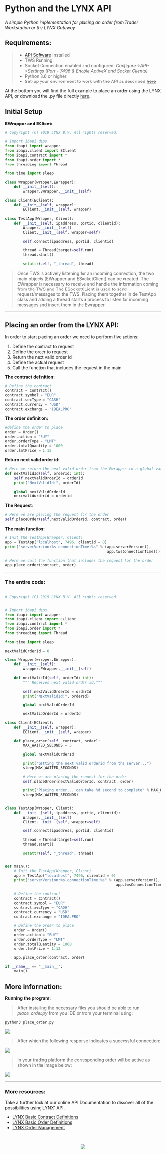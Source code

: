 # Python and the LYNX API

*A simple Python implementation for placing an order from Trader Workstation or the LYNX Gateway*

## Requirements:

> - [API Software](https://api.lynx.academy/API_versions) Installed
>- TWS Running
> - Socket Connection enabled and configured: *Configure->API->Settings* *(Port - 7496 & Enable ActiveX and Socket Clients)*
> - Python 3.6 or higher
> - Set-up your environment to work with the API as described [here](/Python/SETUP.md)
> 


At the bottom you will find the full example to place an order using the LYNX API, or download the .py file directly [here](/place_order.py). 

## Initial Setup

**EWrapper and EClient:**

```python
# Copyright (C) 2019 LYNX B.V. All rights reserved.

# Import ibapi deps
from ibapi import wrapper
from ibapi.client import EClient
from ibapi.contract import *
from ibapi.order import *
from threading import Thread

from time import sleep

class Wrapper(wrapper.EWrapper):
    def __init__(self):
        wrapper.EWrapper.__init__(self)

class Client(EClient):
    def __init__(self, wrapper):
        EClient.__init__(self, wrapper)
        
class TestApp(Wrapper, Client):
    def __init__(self, ipaddress, portid, clientid):
        Wrapper.__init__(self)
        Client.__init__(self, wrapper=self)

        self.connect(ipaddress, portid, clientid)

        thread = Thread(target=self.run)
        thread.start()

        setattr(self, "_thread", thread)

```

> Once TWS is actively listening for an incoming connection, the two main objects (EWrapper and ESocketClient) can be created. The EWrapper is necessary to receive and handle the information coming from the TWS and The ESocketCLient is used to send request/messages to the TWS. Placing them together in de TestApp class and adding a thread starts a process to listen for incoming messages and insert them in the Ewrapper. 

---

## Placing an order from the LYNX API:

In order to start placing an order we need to perform five actions:

1. Define the contract to request
2. Define the order to request
3. Return the next valid order id
4. Define the actual request
5. Call the function that includes the request in the main

**The contract definition:**

```python
# Define the contract
contract = Contract()
contract.symbol = "EUR"
contract.secType = "CASH"
contract.currency = "USD"
contract.exchange = "IDEALPRO"
```

**The order definition:**

```python
#define the order to place
order = Order()
order.action = "BUY"
order.orderType = "LMT"
order.totalQuantity = 1000
order.lmtPrice = 1.12
```

**Return next valid order id:**

```python
# Here we return the next valid order from the Ewrapper to a global variable
def nextValidId(self, orderId: int):
    self.nextValidOrderId = orderId
    print("NextValidId:", orderId)

    global nextValidOrderId
    nextValidOrderId = orderId
```

**The Request**:

```python
# Here we are placing the request for the order
self.placeOrder(self.nextValidOrderId, contract, order)
```

**The main function:**

```python
# Init the TestApp(Wrapper, Client)
app = TestApp("localhost", 7496, clientid = 0)
print("serverVersion:%s connectionTime:%s" % (app.serverVersion(),
                                              app.twsConnectionTime()))

# Here we call the function that includes the request for the order                                          
app.place_order(contract, order)

```
                                             
---

### The entire code:
```python

# Copyright (C) 2019 LYNX B.V. All rights reserved.


# Import ibapi deps
from ibapi import wrapper
from ibapi.client import EClient
from ibapi.contract import *
from ibapi.order import *
from threading import Thread

from time import sleep

nextValidOrderId = 0

class Wrapper(wrapper.EWrapper):
    def __init__(self):
        wrapper.EWrapper.__init__(self)

    def nextValidId(self, orderId: int):
        """ Receives next valid order id."""

        self.nextValidOrderId = orderId
        print("NextValidId:", orderId)

        global nextValidOrderId

        nextValidOrderId = orderId

class Client(EClient):
    def __init__(self, wrapper):
        EClient.__init__(self, wrapper)

    def place_order(self, contract, order):
        MAX_WAITED_SECONDS = 5

        global nextValidOrderId

        print("Getting the next valid orderid from the server...")
        sleep(MAX_WAITED_SECONDS)

        # Here we are placing the request for the order
        self.placeOrder(nextValidOrderId, contract, order)

        print("Placing order... can take %d second to complete" % MAX_WAITED_SECONDS)
        sleep(MAX_WAITED_SECONDS)


class TestApp(Wrapper, Client):
    def __init__(self, ipaddress, portid, clientid):
        Wrapper.__init__(self)
        Client.__init__(self, wrapper=self)

        self.connect(ipaddress, portid, clientid)

        thread = Thread(target=self.run)
        thread.start()

        setattr(self, "_thread", thread)


def main():
    # Init the TestApp(Wrapper, Client)
    app = TestApp("localhost", 7496, clientid = 0)
    print("serverVersion:%s connectionTime:%s" % (app.serverVersion(),
                                                  app.twsConnectionTime()))

    # Define the contract
    contract = Contract()
    contract.symbol = "EUR"
    contract.secType = "CASH"
    contract.currency = "USD"
    contract.exchange = "IDEALPRO"

    # Define the order to place
    order = Order()
    order.action = "BUY"
    order.orderType = "LMT"
    order.totalQuantity = 1000
    order.lmtPrice = 1.12

    app.place_order(contract, order)

if __name__ == "__main__":
    main()

```

## More information:

**Running the program:**

> After installing the necessary files you should be able to run *place_order.py* from you IDE or from your terminal using:

```bash
python3 place_order.py
```

![](images/run_from_terminal3.png)

> After which the following response indicates a successful connection:

![](images/output_from_terminal4.png)


> In your trading platform the corresponding order will be active as shown in the image below:

![](images/output_from_terminal5.png)

---

### More resources:

Take a further look at our online API Documentation to discover all of the possibilities using LYNX' API.

- [LYNX Basic Contract Definitions](https://api.lynx.academy/BasicContracts)
- [LYNX Basic Order Definitions](https://api.lynx.academy/BasicOrders)
- [LYNX Order Management](https://api.lynx.academy/OrderManagement)

<br/>

<p align="center">
  <img src="images/logo_cover.svg">
</p>
